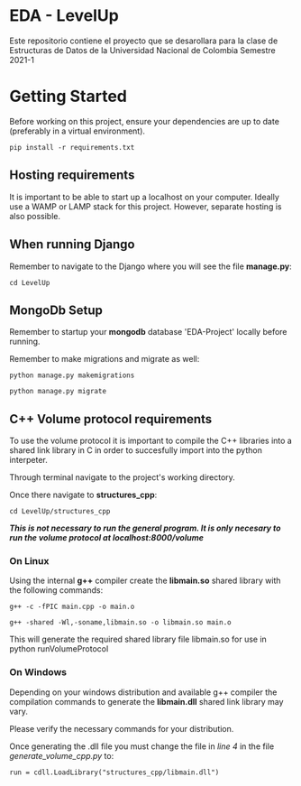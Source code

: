# EDA - LevelUp

Este repositorio contiene el proyecto que se desarollara para la clase de Estructuras de Datos de la Universidad Nacional de Colombia Semestre 2021-1

# Getting Started

Before working on this project, ensure your dependencies are up to date (preferably in a virtual environment).

`pip install -r requirements.txt`

## Hosting requirements
It is important to be able to start up a localhost on your computer.
Ideally use a WAMP or LAMP stack for this project.
However, separate hosting is also possible.

## When running Django
Remember to navigate to the Django where you will see the file **manage.py**:

`cd LevelUp`

## MongoDb Setup
Remember to startup your **mongodb** database 'EDA-Project' locally before running.

Remember to make migrations and migrate as well:

`python manage.py makemigrations`

`python manage.py migrate`

## C++ Volume protocol requirements
To use the volume protocol it is important to compile the C++ libraries into a shared link library in C in order to succesfully import into the python interpeter.

Through terminal navigate to the project's working directory.

Once there navigate to **structures_cpp**:

`cd LevelUp/structures_cpp`

**_This is not necessary to run the general program. It is only necesary to run the volume protocol at localhost:8000/volume_**

### On Linux
Using the internal **g++** compiler create the **libmain.so** shared library with the following commands:

`g++ -c -fPIC main.cpp -o main.o`

`g++ -shared -Wl,-soname,libmain.so -o libmain.so main.o`

This will generate the required shared library file libmain.so for use in python runVolumeProtocol

### On Windows
Depending on your windows distribution and available g++ compiler the compilation commands to generate the **libmain.dll** shared link library may vary.

Please verify the necessary commands for your distribution.

Once generating the .dll file you must change the file in _line 4_ in the file *generate\_volume\_cpp.py* to:

`run = cdll.LoadLibrary("structures_cpp/libmain.dll")`
